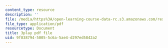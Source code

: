 ```yaml
---
content_type: resource
description: ''
file: /media/https%3A/open-learning-course-data-rc.s3.amazonaws.com/res-18-007-calculus-revisited-multivariable-calculus-fall-2011/9f83879450055c6a5ae4d297ed5842a2_y9Sa8StSX-M.pdf
file_type: application/pdf
resourcetype: Document
title: 3play pdf file
uid: 9f838794-5005-5c6a-5ae4-d297ed5842a2
---
```

